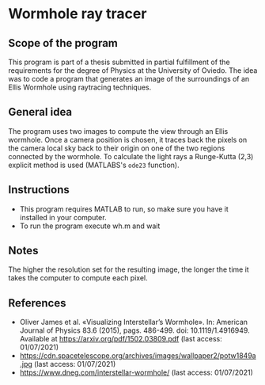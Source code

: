 # Wormhole ray tracer

## Scope of the program

This program is part of a thesis submitted in partial fulfillment of the requirements for the degree of Physics at the University of Oviedo. The idea was to code a program that generates an image of the surroundings of an Ellis Wormhole using raytracing techniques.

## General idea

The program uses two images to compute the view through an Ellis wormhole. Once a camera position is chosen, it traces back the pixels on the camera local sky back to their origin on one of the two regions connected by the wormhole. To calculate the light rays a Runge-Kutta (2,3) explicit method is used (MATLABS's `ode23` function).

## Instructions

- This program requires MATLAB to run, so make sure you have it installed in your computer.
- To run the program execute wh.m and wait

## Notes

The higher the resolution set for the resulting image, the longer the time it takes the computer to compute each pixel.



## References
- Oliver James et al. «Visualizing Interstellar’s Wormhole». In: American Journal of Physics 83.6 (2015), pags. 486-499. doi: 10.1119/1.4916949. Available at https://arxiv.org/pdf/1502.03809.pdf (last access: 01/07/2021)
- https://cdn.spacetelescope.org/archives/images/wallpaper2/potw1849a.jpg (last access: 01/07/2021)
- https://www.dneg.com/interstellar-wormhole/ (last access: 01/07/2021)